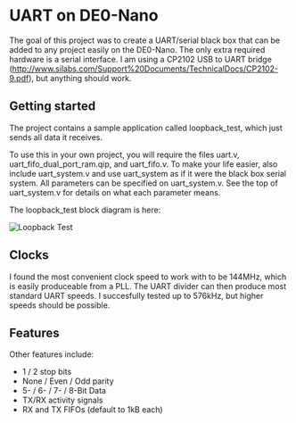 # UART on DE0-Nano

The goal of this project was to create a UART/serial black box that can be
added to any project easily on the DE0-Nano. The only extra required hardware
is a serial interface. I am using a CP2102 USB to UART bridge
(http://www.silabs.com/Support%20Documents/TechnicalDocs/CP2102-9.pdf), but
anything should work.

## Getting started

The project contains a sample application called loopback_test, which just sends all data it receives. 

To use this in your own project, you will require the files uart.v,
uart_fifo_dual_port_ram.qip, and uart_fifo.v.  To make your life easier, also
include uart_system.v and use uart_system as if it were the black box serial
system. All parameters can be specified on uart_system.v.  See the top of
uart_system.v for details on what each parameter means.

The loopback_test block diagram is here:

![Loopback Test](https://github.com/sarchar/uart_de0_nano/block_diagram.png)

## Clocks

I found the most convenient clock speed to work with to be 144MHz, which is
easily produceable from a PLL. The UART divider can then produce most standard
UART speeds. I succesfully tested up to 576kHz, but higher speeds should be
possible.

## Features

Other features include:

* 1 / 2 stop bits
* None / Even / Odd parity
* 5- / 6- / 7- / 8-Bit Data
* TX/RX activity signals
* RX and TX FIFOs (default to 1kB each)

